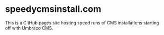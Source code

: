 # speedycmsinstall.com
This is a GitHub pages site hosting speed runs of CMS installations starting off with Umbraco CMS.

